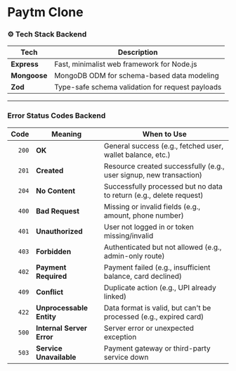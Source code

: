 # Paytm Clone

### ⚙️ Tech Stack Backend

|  Tech     | Description                                     |
|------------|----------------------------------------------------|
| **Express** | Fast, minimalist web framework for Node.js         |
| **Mongoose** | MongoDB ODM for schema-based data modeling        |
| **Zod**     | Type-safe schema validation for request payloads   |

---

###  Error Status Codes Backend

|  Code |  Meaning                 |  When to Use |
|--------:|---------------------------|----------------|
| `200`     |         **OK**          |  General success (e.g., fetched user, wallet balance, etc.)               |
|`201`    | **Created**              | Resource created successfully (e.g., user signup, new transaction)|
|`204`    | **No Content**           |Successfully processed but no data to return (e.g., delete request)|
| `400`   |  **Bad Request**         | Missing or invalid fields (e.g., amount, phone number) |
| `401`   |  **Unauthorized**        | User not logged in or token missing/invalid |
| `403`   |  **Forbidden**           | Authenticated but not allowed (e.g., admin-only route) |
| `402`   |  **Payment Required**    | Payment failed (e.g., insufficient balance, card declined) |
| `409`   |  **Conflict**            | Duplicate action (e.g., UPI already linked) |
| `422`   |  **Unprocessable Entity**| Data format is valid, but can't be processed (e.g., expired card) |
| `500`   |  **Internal Server Error** | Server error or unexpected exception |
| `503`   |  **Service Unavailable** | Payment gateway or third-party service down |